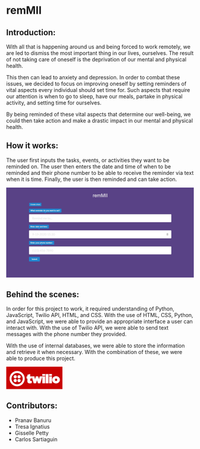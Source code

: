 
# remMII

## Introduction:
With all that is happening around us and being forced to work remotely, we are led to dismiss the most important thing in our lives, ourselves. The result of not taking care of oneself is the deprivation of our mental and physical health.

This then can lead to anxiety and depression. In order to combat these issues, we decided to focus on improving oneself by setting reminders of vital aspects every individual should set time for. Such aspects that require our attention is when to go to sleep, have our meals, partake in physical activity, and setting time for ourselves.

By being reminded of these vital aspects that determine our well-being, we could then take action and make a drastic impact in our mental and physical health.
 
## How it works:
The user first inputs the tasks, events, or activities they want to be reminded on. The user then enters the date and time of when to be reminded and their phone number to be able to receive the reminder via text when it is time. Finally, the user is then reminded and can take action. 

![webpageLightMode](https://github.com/pbanuru/remMII/blob/master/remMII_Webpage_lightmode.jpg)

 
## Behind the scenes:
In order for this project to work, it required understanding of Python, JavaScript, Twilio API, HTML, and CSS. With the use of HTML, CSS, Python, and JavaScript, we were able to provide an appropriate interface a user can interact with.
With the use of Twilio API, we were able to send text messages with the phone number they provided.

With the use of internal databases, we were able to store the information and retrieve it when necessary. With the combination of these, we were able to produce this project.

 <img src="https://github.com/pbanuru/remMII/blob/master/twilio_logo.jpg" alt="TwilioLogo" width=30% height=auto/> 

## Contributors:

 - Pranav Banuru
 - Tresa Ignatius
 - Gisselle Petty
 - Carlos Sartiaguin

